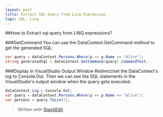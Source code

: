 ```yaml
---
layout: post
title: Extract SQL Query From Linq Expression
tags: SQL, Linq
---
```


##How to Extract sql query from LINQ expressions?

###GetCommand
You can use the DataContext.GetCommand method to get the generated SQL:

```C#
var query = dataContext.Persons.Where(p => p.Name == "Alice");
string generatedSql = dataContext.GetCommand(query).CommandText;
```

###Display in VisualStudio Output Window
Redirect/set the DataContext's log to Console.Out. Then we can see the SQL statements in the VisualStudio's output window when the query gets executed.
```C#
dataContext.Log = Console.Out;
var query = dataContext.Persons.Where(p => p.Name == "Alice");
var persons = query.ToList();
```

> Written with [StackEdit](https://stackedit.io/).